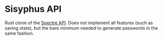 # Sisyphus API

Rust clone of the [Spectre API](https://gitlab.com/spectre.app/api). Does not
implement all features (such as saving state), but the bare minimum needed to
generate passwords in the same fashion.
